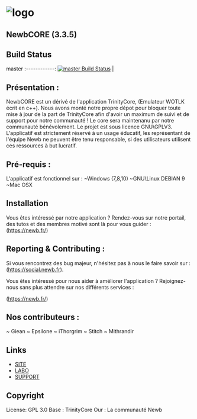 # ![logo](https://newb.fr/ftp/img/newbcoredepo.png) 
## NewbCORE (3.3.5)

## Build Status

master 
:------------: 
[![master Build Status](https://travis-ci.org/Giean/NewbWotlk.svg?branch=master)](https://travis-ci.org/Giean/NewbWotlk) |



## Pr&eacute;sentation :

NewbCORE est un d&eacute;riv&eacute; de l'application TrinityCore, (Emulateur WOTLK &eacute;crit en c++). Nous avons mont&eacute; notre propre
d&eacute;pot pour bloquer toute mise à jour de la part de TrinityCore afin d'avoir un maximum de suivi et de support pour notre communaut&eacute; !
Le core sera maintenanu par notre communaut&eacute; b&eacute;n&eacute;volement.
Le projet est sous licence GNU\GPLV3.
L'applicatif est strictement r&eacute;serv&eacute; &agrave; un usage &eacute;ducatif, les repr&eacute;sentant de l'&eacute;quipe Newb ne peuvent &ecirc;tre tenu responsable, si des utilisateurs
utilisent ces ressources &agrave; but lucratif.

## Pr&eacute;-requis :


L'applicatif est fonctionnel sur :
~Windows (7,8,10)
~GNU\Linux DEBIAN 9
~Mac OSX


## Installation

Vous &ecirc;tes int&eacute;ress&eacute; par notre application ? 
Rendez-vous sur notre portail, des tutos et des membres motiv&eacute; sont là pour vous guider : (https://newb.fr/)


## Reporting & Contributing :

Si vous rencontrez des bug majeur, n'h&eacute;sitez pas &agrave; nous le faire savoir sur : (https://social.newb.fr).

Vous &ecirc;tes int&eacute;ress&eacute; pour nous aider &agrave; am&eacute;liorer l'application ? 
Rejoignez-nous sans plus attendre sur nos diff&eacute;rents services :

(https://newb.fr/)



## Nos contributeurs : 

~ Giean
~ Epsilone
~ iThorgrim
~ Stitch
~ Mithrandir


## Links

* [SITE](https://newb.fr)
* [LABO](https://labs.newb.fr)
* [SUPPORT](https://social.newb.fr)

## Copyright

License: GPL 3.0
Base : TrinityCore
Our : La communaut&eacute; Newb